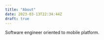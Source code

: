 ```yaml
---
title: "About"
date: 2023-03-13T22:34:44Z
draft: true
---
```


Software engineer oriented to mobile platform. 

